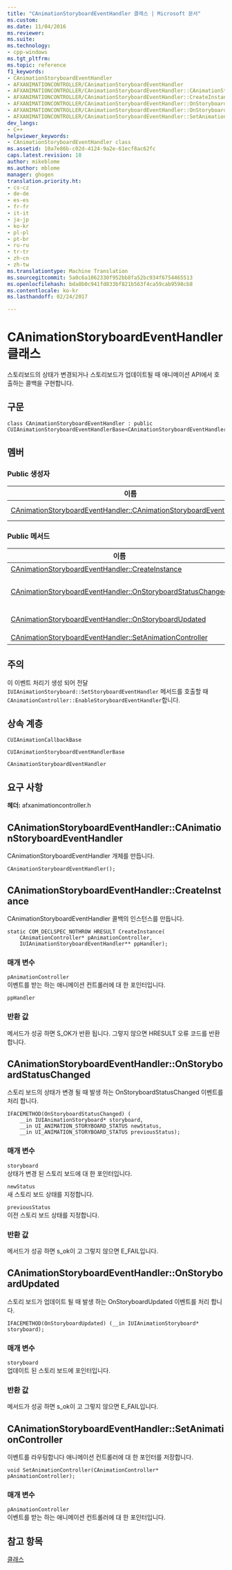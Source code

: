 ```yaml
---
title: "CAnimationStoryboardEventHandler 클래스 | Microsoft 문서"
ms.custom: 
ms.date: 11/04/2016
ms.reviewer: 
ms.suite: 
ms.technology:
- cpp-windows
ms.tgt_pltfrm: 
ms.topic: reference
f1_keywords:
- CAnimationStoryboardEventHandler
- AFXANIMATIONCONTROLLER/CAnimationStoryboardEventHandler
- AFXANIMATIONCONTROLLER/CAnimationStoryboardEventHandler::CAnimationStoryboardEventHandler
- AFXANIMATIONCONTROLLER/CAnimationStoryboardEventHandler::CreateInstance
- AFXANIMATIONCONTROLLER/CAnimationStoryboardEventHandler::OnStoryboardStatusChanged
- AFXANIMATIONCONTROLLER/CAnimationStoryboardEventHandler::OnStoryboardUpdated
- AFXANIMATIONCONTROLLER/CAnimationStoryboardEventHandler::SetAnimationController
dev_langs:
- C++
helpviewer_keywords:
- CAnimationStoryboardEventHandler class
ms.assetid: 10a7e86b-c02d-4124-9a2e-61ecf8ac62fc
caps.latest.revision: 18
author: mikeblome
ms.author: mblome
manager: ghogen
translation.priority.ht:
- cs-cz
- de-de
- es-es
- fr-fr
- it-it
- ja-jp
- ko-kr
- pl-pl
- pt-br
- ru-ru
- tr-tr
- zh-cn
- zh-tw
ms.translationtype: Machine Translation
ms.sourcegitcommit: 5a0c6a1062330f952bb8fa52bc934f6754465513
ms.openlocfilehash: bda8b0c941fd833bf821b563f4ca59cab9598cb8
ms.contentlocale: ko-kr
ms.lasthandoff: 02/24/2017

---
```

# <a name="canimationstoryboardeventhandler-class"></a>CAnimationStoryboardEventHandler 클래스
스토리보드의 상태가 변경되거나 스토리보드가 업데이트될 때 애니메이션 API에서 호출하는 콜백을 구현합니다.  
  
## <a name="syntax"></a>구문  
  
```  
class CAnimationStoryboardEventHandler : public CUIAnimationStoryboardEventHandlerBase<CAnimationStoryboardEventHandler>;  
```  
  
## <a name="members"></a>멤버  
  
### <a name="public-constructors"></a>Public 생성자  
  
|이름|설명|  
|----------|-----------------|  
|[CAnimationStoryboardEventHandler::CAnimationStoryboardEventHandler](#canimationstoryboardeventhandler)|`CAnimationStoryboardEventHandler` 개체를 생성합니다.|  
  
### <a name="public-methods"></a>Public 메서드  
  
|이름|설명|  
|----------|-----------------|  
|[CAnimationStoryboardEventHandler::CreateInstance](#createinstance)|인스턴스를 만들고 `CAnimationStoryboardEventHandler` 콜백 합니다.|  
|[CAnimationStoryboardEventHandler::OnStoryboardStatusChanged](#onstoryboardstatuschanged)|처리 `OnStoryboardStatusChanged` 스토리 보드의 상태가 변경 될 때 발생 하는 이벤트, (재정의 `CUIAnimationStoryboardEventHandlerBase::OnStoryboardStatusChanged`.)|  
|[CAnimationStoryboardEventHandler::OnStoryboardUpdated](#onstoryboardupdated)|처리 `OnStoryboardUpdated` 스토리 보드가 업데이트 될 때 발생 하는 이벤트, (재정의 `CUIAnimationStoryboardEventHandlerBase::OnStoryboardUpdated`.)|  
|[CAnimationStoryboardEventHandler::SetAnimationController](#setanimationcontroller)|이벤트를 라우팅합니다 애니메이션 컨트롤러에 대 한 포인터를 저장합니다.|  
  
## <a name="remarks"></a>주의  
 이 이벤트 처리기 생성 되어 전달 `IUIAnimationStoryboard::SetStoryboardEventHandler` 메서드를 호출할 때 `CAnimationController::EnableStoryboardEventHandler`합니다.  
  
## <a name="inheritance-hierarchy"></a>상속 계층  
 `CUIAnimationCallbackBase`  
  
 `CUIAnimationStoryboardEventHandlerBase`  
  
 `CAnimationStoryboardEventHandler`  
  
## <a name="requirements"></a>요구 사항  
 **헤더:** afxanimationcontroller.h  
  
##  <a name="canimationstoryboardeventhandler"></a>CAnimationStoryboardEventHandler::CAnimationStoryboardEventHandler  
 CAnimationStoryboardEventHandler 개체를 만듭니다.  
  
```  
CAnimationStoryboardEventHandler();
```  
  
##  <a name="createinstance"></a>CAnimationStoryboardEventHandler::CreateInstance  
 CAnimationStoryboardEventHandler 콜백의 인스턴스를 만듭니다.  
  
```  
static COM_DECLSPEC_NOTHROW HRESULT CreateInstance(
    CAnimationController* pAnimationController,  
    IUIAnimationStoryboardEventHandler** ppHandler);
```  
  
### <a name="parameters"></a>매개 변수  
 `pAnimationController`  
 이벤트를 받는 하는 애니메이션 컨트롤러에 대 한 포인터입니다.  
  
 `ppHandler`  
  
### <a name="return-value"></a>반환 값  
 메서드가 성공 하면 S_OK가 반환 됩니다. 그렇지 않으면 HRESULT 오류 코드를 반환합니다.  
  
##  <a name="onstoryboardstatuschanged"></a>CAnimationStoryboardEventHandler::OnStoryboardStatusChanged  
 스토리 보드의 상태가 변경 될 때 발생 하는 OnStoryboardStatusChanged 이벤트를 처리 합니다.  
  
```  
IFACEMETHOD(OnStoryboardStatusChanged) (
    __in IUIAnimationStoryboard* storyboard,
    __in UI_ANIMATION_STORYBOARD_STATUS newStatus,
    __in UI_ANIMATION_STORYBOARD_STATUS previousStatus);
```  
  
### <a name="parameters"></a>매개 변수  
 `storyboard`  
 상태가 변경 된 스토리 보드에 대 한 포인터입니다.  
  
 `newStatus`  
 새 스토리 보드 상태를 지정합니다.  
  
 `previousStatus`  
 이전 스토리 보드 상태를 지정합니다.  
  
### <a name="return-value"></a>반환 값  
 메서드가 성공 하면 s_ok이 고 그렇지 않으면 E_FAIL입니다.  
  
##  <a name="onstoryboardupdated"></a>CAnimationStoryboardEventHandler::OnStoryboardUpdated  
 스토리 보드가 업데이트 될 때 발생 하는 OnStoryboardUpdated 이벤트를 처리 합니다.  
  
```  
IFACEMETHOD(OnStoryboardUpdated) (__in IUIAnimationStoryboard* storyboard);
```  
  
### <a name="parameters"></a>매개 변수  
 `storyboard`  
 업데이트 된 스토리 보드에 포인터입니다.  
  
### <a name="return-value"></a>반환 값  
 메서드가 성공 하면 s_ok이 고 그렇지 않으면 E_FAIL입니다.  
  
##  <a name="setanimationcontroller"></a>CAnimationStoryboardEventHandler::SetAnimationController  
 이벤트를 라우팅합니다 애니메이션 컨트롤러에 대 한 포인터를 저장합니다.  
  
```  
void SetAnimationController(CAnimationController* pAnimationController);
```  
  
### <a name="parameters"></a>매개 변수  
 `pAnimationController`  
 이벤트를 받는 하는 애니메이션 컨트롤러에 대 한 포인터입니다.  
  
## <a name="see-also"></a>참고 항목  
 [클래스](../../mfc/reference/mfc-classes.md)

